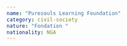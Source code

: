 ```yaml
---
name: "Puresouls Learning Foundation"
category: civil-society
nature: "Fondation "
nationality: NGA
---
```

